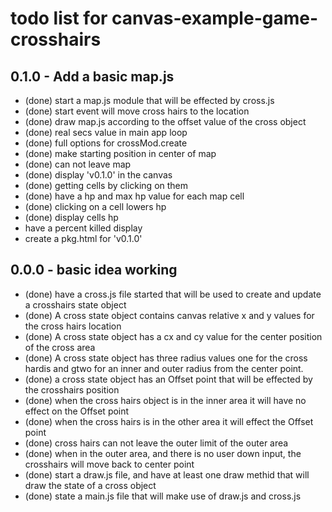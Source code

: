 # todo list for canvas-example-game-crosshairs

## 0.1.0 - Add a basic map.js
* (done) start a map.js module that will be effected by cross.js
* (done) start event will move cross hairs to the location
* (done) draw map.js according to the offset value of the cross object
* (done) real secs value in main app loop
* (done) full options for crossMod.create
* (done) make starting position in center of map
* (done) can not leave map
* (done) display 'v0.1.0' in the canvas
* (done) getting cells by clicking on them
* (done) have a hp and max hp value for each map cell
* (done) clicking on a cell lowers hp
* (done) display cells hp
* have a percent killed display
* create a pkg.html for 'v0.1.0'

## 0.0.0 - basic idea working
* (done) have a cross.js file started that will be used to create and update a crosshairs state object
* (done) A cross state object contains canvas relative x and y values for the cross hairs location
* (done) A cross state object has a cx and cy value for the center position of the cross area
* (done) A cross state object has three radius values one for the cross hardis and gtwo for an inner and outer radius from the center point.
* (done) a cross state object has an Offset point that will be effected by the crosshairs position
* (done) when the cross hairs object is in the inner area it will have no effect on the Offset point
* (done) when the cross hairs is in the other area it will effect the Offset point
* (done) cross hairs can not leave the outer limit of the outer area
* (done) when in the outer area, and there is no user down input, the crosshairs will move back to center point
* (done) start a draw.js file, and have at least one draw methid that will draw the state of a cross object
* (done) state a main.js file that will make use of draw.js and cross.js